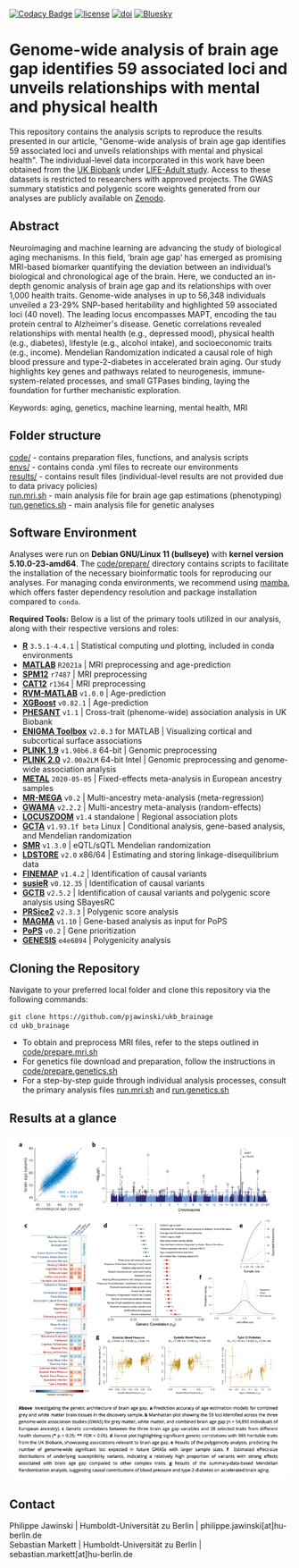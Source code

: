 [![Codacy Badge](https://app.codacy.com/project/badge/Grade/baff2f8d50e947c5a1a69bb392a9746f)](https://app.codacy.com/gh/pjawinski/ukb_brainage/dashboard?utm_source=gh&utm_medium=referral&utm_content=&utm_campaign=Badge_grade)
[![license](https://img.shields.io/badge/License-GPLv3-blue.svg)](https://www.gnu.org/licenses/gpl-3.0)
[![doi](https://img.shields.io/badge/doi-10.1101%2F2023.12.26.23300533-brightgreen)](https://doi.org/10.1101/2023.12.26.23300533)
[![Bluesky](https://img.shields.io/badge/Bluesky-pjawinski.bsky.social-blue?logo=bluesky)](https://bsky.app/profile/pjawinski.bsky.social)

# Genome-wide analysis of brain age gap identifies 59 associated loci and unveils relationships with mental and physical health
This repository contains the analysis scripts to reproduce the results presented in our article, "Genome-wide analysis of brain age gap identifies 59 associated loci and unveils relationships with mental and physical health". The individual-level data incorporated in this work have been obtained from the [UK Biobank](https://www.ukbiobank.ac.uk/) under [LIFE-Adult study](https://www.uniklinikum-leipzig.de/einrichtungen/life). Access to these datasets is restricted to researchers with approved projects. The GWAS summary statistics and polygenic score weights generated from our analyses are publicly available on [Zenodo](https://doi.org/10.5281/zenodo.14826943).

## Abstract
Neuroimaging and machine learning are advancing the study of biological aging mechanisms. In this field, ‘brain age gap’ has emerged as promising MRI-based biomarker quantifying the deviation between an individual’s biological and chronological age of the brain. Here, we conducted an in-depth genomic analysis of brain age gap and its relationships with over 1,000 health traits. Genome-wide analyses in up to 56,348 individuals unveiled a 23-29% SNP-based heritability and highlighted 59 associated loci (40 novel). The leading locus encompasses MAPT, encoding the tau protein central to Alzheimer's disease. Genetic correlations revealed relationships with mental health (e.g., depressed mood), physical health (e.g., diabetes), lifestyle (e.g., alcohol intake), and socioeconomic traits (e.g., income). Mendelian Randomization indicated a causal role of high blood pressure and type-2-diabetes in accelerated brain aging. Our study highlights key genes and pathways related to neurogenesis, immune-system-related processes, and small GTPases binding, laying the foundation for further mechanistic exploration.

Keywords: aging, genetics, machine learning, mental health, MRI

## Folder structure
[code/](code/) - contains preparation files, functions, and analysis scripts<br>
[envs/](envs/) - contains conda .yml files to recreate our environments<br>
[results/](results/) - contains result files (individual-level results are not provided due to data privacy policies)<br>
[run.mri.sh](run.mri.sh) - main analysis file for brain age gap estimations (phenotyping)<br>
[run.genetics.sh](run.genetics.sh) - main analysis file for genetic analyses<br>

## Software Environment
Analyses were run on **Debian GNU/Linux 11 (bullseye)** with  **kernel version 5.10.0-23-amd64**. The [code/prepare/](code/prepare/) directory contains scripts to facilitate the installation of the necessary bioinformatic tools for reproducing our analyses. For managing conda environments, we recommend using [mamba](https://mamba.readthedocs.io/en/latest/installation/mamba-installation.html), which offers faster dependency resolution and package installation compared to `conda`.

**Required Tools:**
Below is a list of the primary tools utilized in our analysis, along with their respective versions and roles:

- **[R](https://www.r-project.org/)** `3.5.1-4.4.1` | Statistical computing und plotting, included in conda environments
- **[MATLAB](https://de.mathworks.com/)** `R2021a` | MRI preprocessing and age-prediction
- **[SPM12](https://neuro-jena.github.io/cat/)** `r7487` | MRI preprocessing
- **[CAT12](https://neuro-jena.github.io/cat/)** `r1364` | MRI preprocessing
- **[RVM-MATLAB](https://github.com/iqiukp/RVM-MATLAB)** `v1.0.0` | Age-prediction
- **[XGBoost](https://github.com/iqiukp/RVM-MATLAB)** `v0.82.1` | Age-prediction
- **[PHESANT](https://github.com/MRCIEU/PHESANT)** `v1.1` | Cross-trait (phenome-wide) association analysis in UK Biobank
- **[ENIGMA Toolbox](https://github.com/MICA-MNI/ENIGMA)** `v2.0.3` for MATLAB | Visualizing cortical and subcortical surface associations
- **[PLINK 1.9](https://www.cog-genomics.org/plink/)** `v1.90b6.8` 64-bit | Genomic preprocessing
- **[PLINK 2.0](https://www.cog-genomics.org/plink/2.0/)** `v2.00a2LM` 64-bit Intel | Genomic preprocessing and genome-wide association analysis
- **[METAL](https://csg.sph.umich.edu/abecasis/Metal/)** `2020-05-05` | Fixed-effects meta-analysis in European ancestry samples
- **[MR-MEGA](https://genomics.ut.ee/en/tools)** `v0.2` | Multi-ancestry meta-analysis (meta-regression)
- **[GWAMA](https://genomics.ut.ee/en/tools)** `v2.2.2` | Multi-ancestry meta-analysis (random-effects)
- **[LOCUSZOOM](https://genome.sph.umich.edu/wiki/LocusZoom_Standalone)** `v1.4` standalone | Regional association plots
- **[GCTA](https://yanglab.westlake.edu.cn/software/gcta/)** `v1.93.1f beta` Linux | Conditional analysis, gene-based analysis, and Mendelian randomization
- **[SMR](https://yanglab.westlake.edu.cn/software/smr/#Overview)** `v1.3.0` | eQTL/sQTL Mendelian randomization
- **[LDSTORE](http://www.christianbenner.com)** `v2.0` x86/64 | Estimating and storing linkage-disequilibrium data
- **[FINEMAP](http://www.christianbenner.com)** `v1.4.2` | Identification of causal variants
- **[susieR](https://github.com/stephenslab/susieR)** `v0.12.35` | Identification of causal variants
- **[GCTB](https://cnsgenomics.com/software/gctb/)** `v2.5.2` | Identification of causal variants and polygenic score analysis using SBayesRC
- **[PRSice2](https://choishingwan.github.io/PRSice/)** `v2.3.3` | Polygenic score analysis
- **[MAGMA](https://cncr.nl/research/magma/)** `v1.10` | Gene-based analysis as input for PoPS
- **[PoPS](https://github.com/FinucaneLab/pops)** `v0.2` | Gene prioritization
- **[GENESIS](https://github.com/yandorazhang/GENESIS)** `e4e6894` | Polygenicity analysis


## Cloning the Repository
Navigate to your preferred local folder and clone this repository via the following commands:
```
git clone https://github.com/pjawinski/ukb_brainage
cd ukb_brainage
```

- To obtain and preprocess MRI files, refer to the steps outlined in [code/prepare.mri.sh](code/prepare.mri.sh) 
- For genetics file download and preparation, follow the instructions in [code/prepare.genetics.sh](code/prepare.genetics.sh)
- For a step-by-step guide through individual analysis processes, consult the primary analysis files [run.mri.sh](run.mri.sh) and [run.genetics.sh](run.genetics.sh)

## Results at a glance
![Graphical Abstract](results/combined/findings.png)


## Contact
Philippe Jawinski | Humboldt-Universität zu Berlin | philippe.jawinski[at]hu-berlin.de <br>
Sebastian Markett | Humboldt-Universität zu Berlin | sebastian.markett[at]hu-berlin.de

